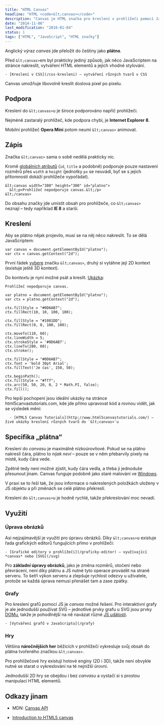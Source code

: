 ```yaml
---
title: "HTML Canvas"
headline: "HTML <code>&lt;canvas></code>"
description: "Canvas je HTML značka pro kreslení v prohlížeči pomocí JavaScriptu."
date: "2014-11-06"
last_modification: "2016-01-04"
status: 1
tags: ["HTML", "JavaScript", "HTML značky"]
---
```


Anglický výraz *canvas* jde přeložit do češtiny jako **plátno**.

Před `&lt;canvas>`em byl prakticky jediný způsob, jak něco JavaScriptem na stránce nakreslit, vytváření HTML elementů a jejich vhodné stylování.

    - [Kreslení v CSS](/css-kresleni) – vytváření různých tvarů v CSS

Canvas umožňuje libovolně kreslit doslova pixel po pixelu.

## Podpora

Kreslení do `&lt;canvas>`u je široce podporováno napříč prohlížeči.

Nejméně zastaralý prohlížeč, kde podpora chybí, je **Internet Explorer 8**.

Mobilní prohlížeč **Opera Mini** potom neumí `&lt;canvas>` animovat.

## Zápis

Značka `&lt;canvas>` sama o sobě nedělá prakticky nic.

Kromě [globálních atributů](/obecne-atributy) (`id`, `title` a podobně) podporuje pouze nastavení rozměrů přes `width` a `height` (jednotky `px` se neuvádí, byť se s jejich přítomností dokáží prohlížeče vypořádat).

```
&lt;canvas width="300" height="300" id="platno">
  &lt;p>Prohlížeč nepodporuje canvas.&lt;/p>
&lt;/canvas>
```

Do obsahu značky jde umístit obsah pro prohlížeče, co `&lt;canvas>` neznají – tedy například **IE 8** a starší.

## Kreslení

Aby se plátno nějak projevilo, musí se na něj něco nakreslit. To se dělá JavaScriptem:

```
var canvas = document.getElementById("platno");
var ctx = canvas.getContext("2d");
```

První řádek [vybere](/getelement) značku `&lt;canvas>`, druhý si vytáhne její 2D kontext (existuje ještě 3D kontext).

Do *kontextu* je nyní možné psát a kreslit. [Ukázka](http://kod.djpw.cz/oiqb):

    Prohlížeč nepodporuje canvas.

    var platno = document.getElementById("platno");
    var ctx = platno.getContext("2d");
    
    ctx.fillStyle = "#0D6AB7";
    ctx.fillRect(10, 10, 100, 100);
    
    ctx.fillStyle = "#1081DD";
    ctx.fillRect(0, 0, 100, 100);
    
    ctx.moveTo(110, 60);
    ctx.lineWidth = 5;
    ctx.strokeStyle = '#0D6AB7';
    ctx.lineTo(280, 60);
    ctx.stroke();
    
    ctx.fillStyle = "#0D6AB7";
    ctx.font = 'bold 30pt Arial';
    ctx.fillText('Je čas', 150, 50);
    
    ctx.beginPath();
    ctx.fillStyle = "#fff";
    ctx.arc(50, 50, 20, 0, 2 * Math.PI, false);
    ctx.fill();    

Pro lepší pochopení jsou ideální ukázky na stránce html5canvastutorials.com, kde jde přímo upravovat kód a rovnou vidět, jak se výsledek mění:

      - [HTML5 Canvas Tutorials](http://www.html5canvastutorials.com/) – živé ukázky kreslení různých tvarů do `&lt;canvas>`u

## Specifika „plátna“

Kreslení do *canvasu* je maximálně nízkoúrovňové. Pokud se na plátno nakreslí čára, plátno to *nijak neví* – pouze se v něm přebarvily pixely na místě, kudy čára vede.

Zpětně tedy není možné zjistit, kudy čára vedla, a třeba ji jednoduše přesunout jinam. Canvas funguje podobně jako staré malování ve [Windows](/windows).

V praxi se to řeší tak, že jsou informace o nakreslených položkách uloženy v JS objektu a při změnách se celé plátno překreslí.

Kreslení do `&lt;canvas>`u je hodně rychlé, takže překreslování moc nevadí.

## Využití

### Úprava obrázků

Asi nejzajímavější je využití pro úpravu obrázků. Díky `&lt;canvas>`u existuje řada grafických editorů fungujících přímo v prohlížeči:

    - [Grafické editory v prohlížeči](/graficky-editor) – využívající *canvas* nebo [SVG](/svg)

Pro **základní úpravy obrázků**, jako je změna rozměrů, otočení nebo převrácení, není díky plátnu a JS nutné tyto operace provádět na straně serveru. To šetří výkon serveru a zlepšuje rychlost odezvy u uživatele, protože se každá úprava nemusí přenášet tam a zase zpátky.

### Grafy

Pro kreslení grafů pomocí JS je *canvas* možné řešení. Pro interaktivní grafy je ale jednodušší používat SVG – jednotlivé prvky grafu u SVG jsou prvky [DOMu](/dom), takže je pohodlnější na ně navázat různé [JS události](/js-udalosti).

    - [Vytváření grafů v JavaScriptu](/grafy)

### Hry

Většina **náročnějších her** běžících v prohlížeči vykresluje svůj obsah do plátna tvořeného značkou `&lt;canvas>`.

Pro prohlížečové hry existují hotové enginy (2D i 3D), takže není obvykle nutné se starat o vykreslování na té nejnižší úrovni.

Jednodušší 2D hry se obejdou i bez *canvasu* a vystačí si s prostou manipulací HTML elementů.

## Odkazy jinam

  - MDN: [Canvas API](https://developer.mozilla.org/en-US/docs/Web/API/Canvas_API)
  
  - [Introduction to HTML5 canvas](http://thenewcode.com/19/Introduction-to-HTML5-canvas)